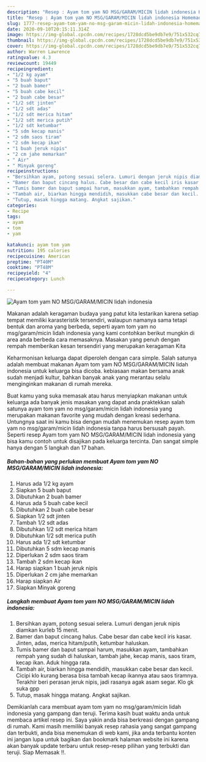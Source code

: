```yaml
---
description: "Resep : Ayam tom yam NO MSG/GARAM/MICIN lidah indonesia Homemade"
title: "Resep : Ayam tom yam NO MSG/GARAM/MICIN lidah indonesia Homemade"
slug: 1777-resep-ayam-tom-yam-no-msg-garam-micin-lidah-indonesia-homemade
date: 2020-09-10T20:15:11.314Z
image: https://img-global.cpcdn.com/recipes/1728dcd5be9db7e9/751x532cq70/ayam-tom-yam-no-msggarammicin-lidah-indonesia-foto-resep-utama.jpg
thumbnail: https://img-global.cpcdn.com/recipes/1728dcd5be9db7e9/751x532cq70/ayam-tom-yam-no-msggarammicin-lidah-indonesia-foto-resep-utama.jpg
cover: https://img-global.cpcdn.com/recipes/1728dcd5be9db7e9/751x532cq70/ayam-tom-yam-no-msggarammicin-lidah-indonesia-foto-resep-utama.jpg
author: Warren Lawrence
ratingvalue: 4.3
reviewcount: 19449
recipeingredient:
- "1/2 kg ayam"
- "5 buah baput"
- "2 buah bamer"
- "5 buah cabe kecil"
- "2 buah cabe besar"
- "1/2 sdt jinten"
- "1/2 sdt adas"
- "1/2 sdt merica hitam"
- "1/2 sdt merica putih"
- "1/2 sdt ketumbar"
- "5 sdm kecap manis"
- "2 sdm saos tiram"
- "2 sdm kecap ikan"
- "1 buah jeruk nipis"
- "2 cm jahe memarkan"
- " Air"
- " Minyak goreng"
recipeinstructions:
- "Bersihkan ayam, potong sesuai selera. Lumuri dengan jeruk nipis diamkan kurleb 15 menit."
- "Bamer dan baput cincang halus. Cabe besar dan cabe kecil iris kasar. Jinten, adas, merica hitam/putih, ketumbar haluskan."
- "Tumis bamer dan baput sampai harum, masukkan ayam, tambahkan rempah yang sudah di haluskan, tambah jahe, kecap manis, saos tiram, kecap ikan. Aduk hingga rata."
- "Tambah air, biarkan hingga mendidih, masukkan cabe besar dan kecil. Cicipi klo kurang berasa bisa tambah kecap ikannya atau saos tiramnya. Terakhir beri perasan jeruk nipis, jadi rasanya agak asam segar. Klo gk suka gpp"
- "Tutup, masak hingga matang. Angkat sajikan."
categories:
- Recipe
tags:
- ayam
- tom
- yam

katakunci: ayam tom yam 
nutrition: 195 calories
recipecuisine: American
preptime: "PT40M"
cooktime: "PT48M"
recipeyield: "4"
recipecategory: Lunch

---
```



![Ayam tom yam NO MSG/GARAM/MICIN lidah indonesia](https://img-global.cpcdn.com/recipes/1728dcd5be9db7e9/751x532cq70/ayam-tom-yam-no-msggarammicin-lidah-indonesia-foto-resep-utama.jpg)

Makanan adalah keragaman budaya yang patut kita lestarikan karena setiap tempat memiliki karasteristik tersendiri, walaupun namanya sama tetapi bentuk dan aroma yang berbeda, seperti ayam tom yam no msg/garam/micin lidah indonesia yang kami contohkan berikut mungkin di area anda berbeda cara memasaknya. Masakan yang penuh dengan rempah memberikan kesan tersendiri yang merupakan keragaman Kita

Keharmonisan keluarga dapat diperoleh dengan cara simple. Salah satunya adalah membuat makanan Ayam tom yam NO MSG/GARAM/MICIN lidah indonesia untuk keluarga bisa dicoba. kebiasaan makan bersama anak sudah menjadi kultur, bahkan banyak anak yang merantau selalu menginginkan makanan di rumah mereka.



Buat kamu yang suka memasak atau harus menyiapkan makanan untuk keluarga ada banyak jenis masakan yang dapat anda praktekkan salah satunya ayam tom yam no msg/garam/micin lidah indonesia yang merupakan makanan favorite yang mudah dengan kreasi sederhana. Untungnya saat ini kamu bisa dengan mudah menemukan resep ayam tom yam no msg/garam/micin lidah indonesia tanpa harus bersusah payah.
Seperti resep Ayam tom yam NO MSG/GARAM/MICIN lidah indonesia yang bisa kamu contoh untuk disajikan pada keluarga tercinta. Dan sangat simple hanya dengan 5 langkah dan 17 bahan.


<!--inarticleads1-->

##### Bahan-bahan yang perlukan membuat Ayam tom yam NO MSG/GARAM/MICIN lidah indonesia:

1. Harus ada 1/2 kg ayam
1. Siapkan 5 buah baput
1. Dibutuhkan 2 buah bamer
1. Harus ada 5 buah cabe kecil
1. Dibutuhkan 2 buah cabe besar
1. Siapkan 1/2 sdt jinten
1. Tambah 1/2 sdt adas
1. Dibutuhkan 1/2 sdt merica hitam
1. Dibutuhkan 1/2 sdt merica putih
1. Harus ada 1/2 sdt ketumbar
1. Dibutuhkan 5 sdm kecap manis
1. Diperlukan 2 sdm saos tiram
1. Tambah 2 sdm kecap ikan
1. Harap siapkan 1 buah jeruk nipis
1. Diperlukan 2 cm jahe memarkan
1. Harap siapkan  Air
1. Siapkan  Minyak goreng




<!--inarticleads2-->

##### Langkah membuat  Ayam tom yam NO MSG/GARAM/MICIN lidah indonesia:

1. Bersihkan ayam, potong sesuai selera. Lumuri dengan jeruk nipis diamkan kurleb 15 menit.
1. Bamer dan baput cincang halus. Cabe besar dan cabe kecil iris kasar. Jinten, adas, merica hitam/putih, ketumbar haluskan.
1. Tumis bamer dan baput sampai harum, masukkan ayam, tambahkan rempah yang sudah di haluskan, tambah jahe, kecap manis, saos tiram, kecap ikan. Aduk hingga rata.
1. Tambah air, biarkan hingga mendidih, masukkan cabe besar dan kecil. Cicipi klo kurang berasa bisa tambah kecap ikannya atau saos tiramnya. Terakhir beri perasan jeruk nipis, jadi rasanya agak asam segar. Klo gk suka gpp
1. Tutup, masak hingga matang. Angkat sajikan.




Demikianlah cara membuat ayam tom yam no msg/garam/micin lidah indonesia yang gampang dan teruji. Terima kasih buat waktu anda untuk membaca artikel resep ini. Saya yakin anda bisa berkreasi dengan gampang di rumah. Kami masih memiliki banyak resep rahasia yang sangat gampang dan terbukti, anda bisa menemukan di web kami, jika anda terbantu konten ini jangan lupa untuk bagikan dan bookmark halaman website ini karena akan banyak update terbaru untuk resep-resep pilihan yang terbukti dan teruji. Siap Memasak !!. 
